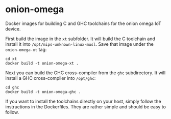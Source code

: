 # onion-omega

Docker images for building C and GHC toolchains for the onion omega
IoT device.

First build the image in the `xt` subfolder. It will build the
C toolchain and install it into `/opt/mips-unknown-linux-musl`.
Save that image under the `onion-omega-xt` tag:

    cd xt
    docker build -t onion-omega-xt .
    
Next you can build the GHC cross-compiler from the `ghc`
subdirectory. It will install a GHC cross-compiler into
`/opt/ghc`:

    cd ghc
    docker build -t onion-omega-ghc .
  
If you want to install the toolchains directly on your host,
simply follow the instructions in the Dockerfiles. They are
rather simple and should be easy to follow.
